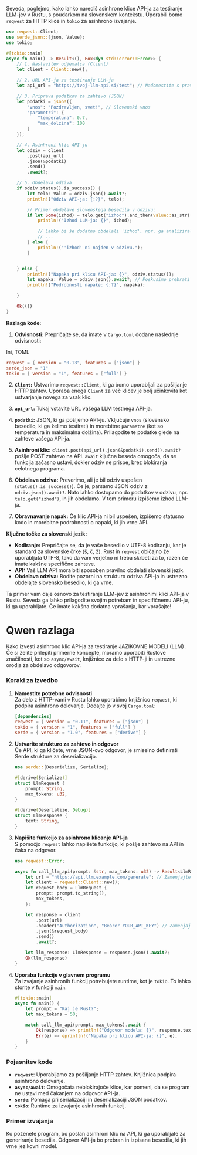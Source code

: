 Seveda, poglejmo, kako lahko narediš asinhrone klice API-ja za testiranje LLM-jev v Rustu, s poudarkom na slovenskem kontekstu. Uporabili bomo `reqwest` za HTTP klice in `tokio` za asinhrono izvajanje.

```rust
use reqwest::Client;
use serde_json::{json, Value};
use tokio;

#[tokio::main]
async fn main() -> Result<(), Box<dyn std::error::Error>> {
    // 1. Nastavitev odjemalca (Client)
    let client = Client::new();

    // 2. URL API-ja za testiranje LLM-ja
    let api_url = "https://tvoj-llm-api.si/test"; // Nadomestite s pravim URL-jem

    // 3. Priprava podatkov za zahtevo (JSON)
    let podatki = json!({
        "vnos": "Pozdravljen, svet!", // Slovenski vnos
        "parametri": {
            "temperatura": 0.7,
            "max_dolzina": 100
        }
    });

    // 4. Asinhroni klic API-ju
    let odziv = client
        .post(api_url)
        .json(&podatki)
        .send()
        .await?;

    // 5. Obdelava odziva
    if odziv.status().is_success() {
        let telo: Value = odziv.json().await?;
        println!("Odziv API-ja: {:?}", telo);

        // Primer obdelave slovenskega besedila v odzivu:
        if let Some(izhod) = telo.get("izhod").and_then(Value::as_str) {
            println!("Izhod LLM-ja: {}", izhod);

            // Lahko bi še dodatno obdelali 'izhod', npr. ga analizirali, shranili, itd.
            // ...
        } else {
            println!("'izhod' ni najden v odzivu.");
        }


    } else {
        println!("Napaka pri klicu API-ja: {}", odziv.status());
        let napaka: Value = odziv.json().await?; // Poskusimo prebrati morebitno sporočilo o napaki
        println!("Podrobnosti napake: {:?}", napaka);

    }

    Ok(())
}
```

**Razlaga kode:**

1. **Odvisnosti:** Prepričajte se, da imate v `Cargo.toml` dodane naslednje odvisnosti:

Ini, TOML

```toml
reqwest = { version = "0.13", features = ["json"] }
serde_json = "1"
tokio = { version = "1", features = ["full"] }
```

2. **`Client`:** Ustvarimo `reqwest::Client`, ki ga bomo uporabljali za pošiljanje HTTP zahtev. Uporaba enega `Client` za več klicev je bolj učinkovita kot ustvarjanje novega za vsak klic.
    
3. **`api_url`:** Tukaj vstavite URL vašega LLM testnega API-ja.
    
4. **`podatki`:** JSON, ki ga pošljemo API-ju. Vključuje `vnos` (slovensko besedilo, ki ga želimo testirati) in morebitne `parametre` (kot so temperatura in maksimalna dolžina). Prilagodite te podatke glede na zahteve vašega API-ja.
    
5. **Asinhroni klic:** `client.post(api_url).json(&podatki).send().await?` pošlje POST zahtevo na API. `await` ključna beseda omogoča, da se funkcija začasno ustavi, dokler odziv ne prispe, brez blokiranja celotnega programa.
    
6. **Obdelava odziva:** Preverimo, ali je bil odziv uspešen (`status().is_success()`). Če je, parsamo JSON odziv z `odziv.json().await?`. Nato lahko dostopamo do podatkov v odzivu, npr. `telo.get("izhod")`, in jih obdelamo. V tem primeru izpišemo izhod LLM-ja.
    
7. **Obravnavanje napak:** Če klic API-ja ni bil uspešen, izpišemo statusno kodo in morebitne podrobnosti o napaki, ki jih vrne API.
    

**Ključne točke za slovenski jezik:**

- **Kodiranje:** Prepričajte se, da je vaše besedilo v UTF-8 kodiranju, kar je standard za slovenske črke (š, č, ž). Rust in `reqwest` običajno že uporabljata UTF-8, tako da vam verjetno ni treba skrbeti za to, razen če imate kakšne specifične zahteve.
- **API:** Vaš LLM API mora biti sposoben pravilno obdelati slovenski jezik.
- **Obdelava odziva:** Bodite pozorni na strukturo odziva API-ja in ustrezno obdelajte slovensko besedilo, ki ga vrne.

Ta primer vam daje osnovo za testiranje LLM-jev z asinhronimi klici API-ja v Rustu. Seveda ga lahko prilagodite svojim potrebam in specifičnemu API-ju, ki ga uporabljate. Če imate kakšna dodatna vprašanja, kar vprašajte!

# Qwen razlaga

Kako izvesti asinhrono klic API-ja za testiranje JAZIKOVNE MODELI (LLM) . Če si želite prilepiti primerne koncepte, moramo uporabiti Rustove značilnosti, kot so `async/await`, knjižnice za delo s HTTP-ji in ustrezne orodja za obdelavo odgovorov.

### Koraki za izvedbo

1. **Namestite potrebne odvisnosti**  
   Za delo z HTTP-vami v Rustu lahko uporabimo knjižnico `reqwest`, ki podpira asinhrono delovanje. Dodajte jo v svoj `Cargo.toml`:

   ```toml
   [dependencies]
   reqwest = { version = "0.11", features = ["json"] }
   tokio = { version = "1", features = ["full"] }
   serde = { version = "1.0", features = ["derive"] }
   ```

2. **Ustvarite strukturo za zahtevo in odgovor**  
   Če API, ki ga kličete, vrne JSON-ovo odgovor, je smiselno definirati Serde strukture za deserializacijo.

   ```rust
   use serde::{Deserialize, Serialize};

   #[derive(Serialize)]
   struct LlmRequest {
       prompt: String,
       max_tokens: u32,
   }

   #[derive(Deserialize, Debug)]
   struct LlmResponse {
       text: String,
   }
   ```

3. **Napišite funkcijo za asinhrono klicanje API-ja**  
   S pomočjo `reqwest` lahko napišete funkcijo, ki pošlje zahtevo na API in čaka na odgovor.

   ```rust
   use reqwest::Error;

   async fn call_llm_api(prompt: &str, max_tokens: u32) -> Result<LlmResponse, Error> {
       let url = "https://api.llm.example.com/generate"; // Zamenjajte z dejansko URL-nico API-ja
       let client = reqwest::Client::new();
       let request_body = LlmRequest {
           prompt: prompt.to_string(),
           max_tokens,
       };

       let response = client
           .post(url)
           .header("Authorization", "Bearer YOUR_API_KEY") // Zamenjajte z vašim API ključem
           .json(&request_body)
           .send()
           .await?;

       let llm_response: LlmResponse = response.json().await?;
       Ok(llm_response)
   }
   ```

4. **Uporaba funkcije v glavnem programu**  
   Za izvajanje asinhronih funkcij potrebujete runtime, kot je `tokio`. To lahko storite v funkciji `main`.

   ```rust
   #[tokio::main]
   async fn main() {
       let prompt = "Kaj je Rust?";
       let max_tokens = 50;

       match call_llm_api(prompt, max_tokens).await {
           Ok(response) => println!("Odgovor modela: {}", response.text),
           Err(e) => eprintln!("Napaka pri klicu API-ja: {}", e),
       }
   }
   ```

### Pojasnitev kode

- **`reqwest`**: Uporabljamo za pošiljanje HTTP zahtev. Knjižnica podpira asinhrono delovanje.
- **`async/await`**: Omogočata neblokirajoče klice, kar pomeni, da se program ne ustavi med čakanjem na odgovor API-ja.
- **`serde`**: Pomaga pri serializaciji in deserializaciji JSON podatkov.
- **`tokio`**: Runtime za izvajanje asinhronih funkcij.

### Primer izvajanja

Ko poženete program, bo poslan asinhroni klic na API, ki ga uporabljate za generiranje besedila. Odgovor API-ja bo prebran in izpisana besedila, ki jih vrne jezikovni model.


